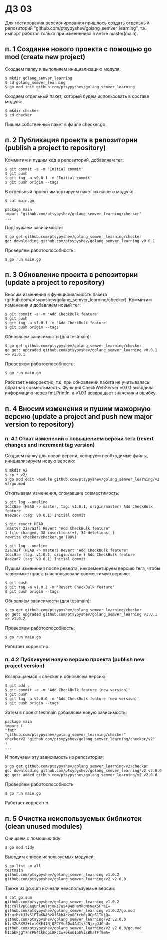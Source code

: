 # ДЗ 03

Для тестирования версионирования пришлось создать отдельный репозиторий "github.com/ptsypyshev/golang_semver_learning", т.к. импорт работал только при изменениях в ветке master(main).

## п. 1 Создание нового проекта с помощью go mod (create new project)
Создаем папку и выполняем инициализацию модуля:  
``` shell
$ mkdir golang_semver_learning
$ cd golang_semver_learning
$ go mod init github.com/ptsypyshev/golang_semver_learning
```

Создаем отдельный пакет, который будем использовать в составе модуля:  
``` shell
$ mkdir checker  
$ cd checker
```
  
Пишем собственный пакет в файле checker.go

## п. 2 Публикация проекта в репозитории (publish a project to repository)
Коммитим и пушим код в репозиторий, добавляем тег:  
``` shell
$ git commit -a -m 'Initial commit'  
$ git push
$ git tag -a v0.0.1 -m 'Initial commit'  
$ git push origin --tags
```

В отдельный проект импортируем пакет из нашего модуля:  
``` shell
$ cat main.go
```
``` golang
package main
import "github.com/ptsypyshev/golang_semver_learning/checker"  
...
```

Подгружаем зависимости:
``` shell
$ go get github.com/ptsypyshev/golang_semver_learning/checker
go: downloading github.com/ptsypyshev/golang_semver_learning v0.0.1
```

Проверяем работоспособность:
``` shell
$ go run main.go
```

## п. 3 Обновление проекта в репозитории (update a project to repository)
Вносим изменения в функциональность пакета (github.com/ptsypyshev/golang_semver_learning/checker).
Коммитим изменения и добавляем новый тег:  
``` shell
$ git commit -a -m 'Add CheckBulk feature'  
$ git push
$ git tag -a v1.0.1 -m 'Add CheckBulk feature'  
$ git push origin --tags
```

Обновляем зависимости (для testmain):  
``` shell
$ go get github.com/ptsypyshev/golang_semver_learning/checker
go get: upgraded github.com/ptsypyshev/golang_semver_learning v0.0.1 => v1.0.1
```

Проверяем работоспособность:  
``` shell
$ go run main.go
```

Работает некорректно, т.к. при обновлении пакета не учитывалась обратная совместимость.
Функция CheckWebServer v0.0.1 выводила информацию через fmt.Println, а v1.0.1 возвращает значения и ошибку.

## п. 4 Вносим изменения и пушим мажорную версию (update a project and push new major version to repository)
### п. 4.1 Откат изменений с повышением версии тега (revert changes and increment tag version)
Создаем папку для новой верcии, копируем необходимые файлы, инициализируем новую версию:  
``` shell
$ mkdir v2
$ cp * v2/
$ go mod edit -module github.com/ptsypyshev/golang_semver_learning/v2 v2/go.mod
```

Откатываем изменения, сломавшие совместимость:
``` shell
$ git log --oneline
1dcc8ae (HEAD -> master, tag: v1.0.1, origin/master) Add CheckBulk feature  
8ae2ad7 (tag: v0.0.1) Initial commit  

$ git revert HEAD
[master 22a7a2f] Revert "Add CheckBulk feature" 
1 file changed, 38 insertions(+), 34 deletions(-)  
rewrite checker/checker.go (80%)  

$ git log --oneline
22a7a2f (HEAD -> master) Revert "Add CheckBulk feature"
1dcc8ae (tag: v1.0.1, origin/master) Add CheckBulk feature    
8ae2ad7 (tag: v0.0.1) Initial commit
```

Пушим изменения после реверта, инкрементируем версию тега, чтобы зависимые проекты использовали совместимую версию:
``` shell
$ git push
$ git tag -a v1.0.2 -m 'Revert CheckBulk feature'    
$ git push origin --tags
```

Обновляем зависимости (для testmain):
``` shell
$ go get github.com/ptsypyshev/golang_semver_learning/checker 
go get: upgraded github.com/ptsypyshev/golang_semver_learning v1.0.1 => v1.0.2
```

Проверяем работоспособность:  
``` shell
$ go run main.go
```
Работает корректно.

### п. 4.2 Публикуем новую версию проекта (publish new project version)
Возвращаемся к checker и обновляем версию:  
``` shell
$ git add .
$ git commit -a -m 'Add CheckBulk feature (new version)'  
$ git push
$ git tag -a v2.0.0 -m 'Add CheckBulk feature (new version)'  
$ git push origin --tags
```

Затем в проект testmain добавляем новую зависимость:
``` golang
package main  
import (  
"fmt" 
"github.com/ptsypyshev/golang_semver_learning/checker"  
checkerV2 "github.com/ptsypyshev/golang_semver_learning/checker/v2"  
)  
...
```

И получаем эту зависимость из репозитория:  
``` shell
$ go get github.com/ptsypyshev/golang_semver_learning/v2/checker
go: downloading github.com/ptsypyshev/golang_semver_learning/v2 v2.0.0  
go get: added github.com/ptsypyshev/golang_semver_learning/v2 v2.0.0
```
  

Проверяем работоспособность  
``` shell
$ go run main.go
```
  

Работает корректно.

## п. 5 Очистка неиспользуемых библиотек (clean unused modules)
Очищаем с помощью tidy:  
``` shell
$ go mod tidy
```

Выводим список используемых модулей:
``` shell
$ go list -m all  
testmain  
github.com/ptsypyshev/golang_semver_learning v1.0.2
github.com/ptsypyshev/golang_semver_learning/v2 v2.0.0
```

Также из go.sum исчезли неиспользуемые версии:  
``` shell
$ cat go.sum  
github.com/ptsypyshev/golang_semver_learning v1.0.2 h1:Y9llVpCCeqUnl98TrjoR17u5404dHaMkcMs9eX5FraE=
github.com/ptsypyshev/golang_semver_learning v1.0.2/go.mod h1:u+MzkJIvSlFTaKNA3zXfSkh4czu8Ctrb0jOCpS1TkjQ=  
github.com/ptsypyshev/golang_semver_learning/v2 v2.0.0 h1:4ZuRXV3+tmlQXE4INjQFCYVuS0x4Ad1s/JNjxgJJGhU=
github.com/ptsypyshev/golang_semver_learning/v2 v2.0.0/go.mod h1:bbFjgY7hrPG4ikhqpi8RcCw+0ku61GhVisBhaTFf9mA=
```
